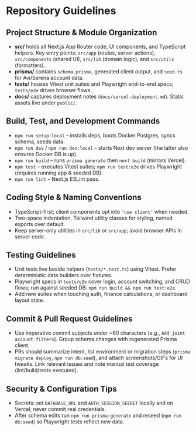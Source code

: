 # Repository Guidelines

## Project Structure & Module Organization
- **src/** holds all Next.js App Router code, UI components, and TypeScript helpers. Key entry points: `src/app` (routes, server actions), `src/components` (shared UI), `src/lib` (domain logic), and `src/utils` (formatters).
- **prisma/** contains `schema.prisma`, generated client output, and `seed.ts` for Avi/Serena account data.
- **tests/** houses Vitest unit suites and Playwright end-to-end specs; `tests/e2e` drives browser flows.
- **docs/** captures deployment notes (`docs/vercel-deployment.md`). Static assets live under `public/`.

## Build, Test, and Development Commands
- `npm run setup:local` – installs deps, boots Docker Postgres, syncs schema, seeds data.
- `npm run dev` / `npm run dev:local` – starts Next dev server (the latter also ensures Docker DB is up).
- `npm run build` – runs `prisma generate` then `next build` (mirrors Vercel).
- `npm test` – executes Vitest suites; `npm run test:e2e` drives Playwright (requires running app & seeded DB).
- `npm run lint` – Next.js ESLint pass.

## Coding Style & Naming Conventions
- TypeScript-first; client components opt into `'use client'` when needed.
- Two-space indentation, Tailwind utility classes for styling, named exports over default.
- Keep server-only utilities in `src/lib` or `src/app`; avoid browser APIs in server code.

## Testing Guidelines
- Unit tests live beside helpers (`tests/*.test.ts`) using Vitest. Prefer deterministic data builders over fixtures.
- Playwright specs in `tests/e2e` cover login, account switching, and CRUD flows; run against seeded DB: `npm run build && npm run test:e2e`.
- Add new suites when touching auth, finance calculations, or dashboard layout state.

## Commit & Pull Request Guidelines
- Use imperative commit subjects under ~60 characters (e.g., `Add joint account filters`). Group schema changes with regenerated Prisma client.
- PRs should summarize intent, list environment or migration steps (`prisma migrate deploy`, `npm run db:seed`), and attach screenshots/GIFs for UI tweaks. Link relevant issues and note manual test coverage (lint/build/tests executed).

## Security & Configuration Tips
- Secrets: set `DATABASE_URL` and `AUTH_SESSION_SECRET` locally and on Vercel; never commit real credentials.
- After schema edits run `npm run prisma:generate` and reseed (`npm run db:seed`) so Playwright tests reflect new data.
